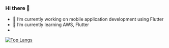 ### Hi there 👋

- 🔭 I’m currently working on mobile application development using Flutter
- 🌱 I’m currently learning AWS, Flutter
- 
<!--
**gs97ahn/gs97ahn** is a ✨ _special_ ✨ repository because its `README.md` (this file) appears on your GitHub profile.

Here are some ideas to get you started:

- 🔭 I’m currently working on ...
- 🌱 I’m currently learning ...
- 👯 I’m looking to collaborate on ...
- 📫 How to reach me: ...
- 😄 Pronouns: ...
- ⚡ Fun fact: ...
-->

[![Top Langs](https://github-readme-stats.vercel.app/api/top-langs/?username=gs97ahn&layout=compact&hide=objective-c,shell,java,swift,kotlin)](https://github.com/gs97ahn/README.md)
